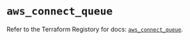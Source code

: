 # `aws_connect_queue`

Refer to the Terraform Registory for docs: [`aws_connect_queue`](https://registry.terraform.io/providers/hashicorp/aws/5.24.0/docs/resources/connect_queue).
